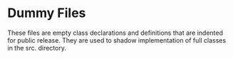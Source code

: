 Dummy Files
======================

These files are empty class declarations and definitions that are indented for public release. They are used to shadow implementation of full classes in the src. directory. 
